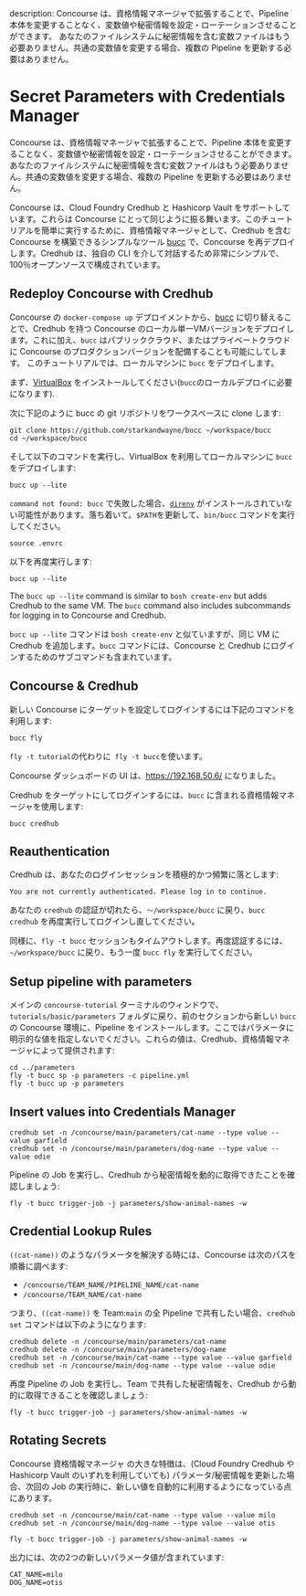 description: Concourse は、資格情報マネージャで拡張することで、Pipeline 本体を変更することなく、変数値や秘密情報を設定・ローテーションさせることができます。 あなたのファイルシステムに秘密情報を含む変数ファイルはもう必要ありません。共通の変数値を変更する場合、複数の Pipeline を更新する必要はありません。

# Secret Parameters with Credentials Manager

Concourse は、資格情報マネージャで拡張することで、Pipeline 本体を変更することなく、変数値や秘密情報を設定・ローテーションさせることができます。 あなたのファイルシステムに秘密情報を含む変数ファイルはもう必要ありません。共通の変数値を変更する場合、複数の Pipeline を更新する必要はありません。

Concourse は、Cloud Foundry Credhub と Hashicorp Vault をサポートしています。これらは Concourse にとって同じように振る舞います。このチュートリアルを簡単に実行するために、資格情報マネージャとして、Credhub を含む Concourse を構築できるシンプルなツール [bucc](https://github.com/starkandwayne/bucc) で、Concourse を再デプロイします。Credhub は、独自の CLI を介して対話するため非常にシンプルで、100％オープンソースで構成されています。

## Redeploy Concourse with Credhub

Concourse の `docker-compose up` デプロイメントから、[bucc](https://github.com/starkandwayne/bucc) に切り替えることで、Credhub を持つ Concourse のローカル単一VMバージョンをデプロイします。これに加え、`bucc` はパブリッククラウド、またはプライベートクラウドに Concourse のプロダクションバージョンを配備することも可能にしてします。 このチュートリアルでは、ローカルマシンに `bucc` をデプロイします。

まず、[VirtualBox](https://www.virtualbox.org/wiki/Downloads) をインストールしてください(`bucc`のローカルデプロイに必要になります).

次に下記のように bucc の git リポジトリをワークスペースに clone します:

```plain
git clone https://github.com/starkandwayne/bucc ~/workspace/bucc
cd ~/workspace/bucc
```

そして以下のコマンドを実行し、VirtualBox を利用してローカルマシンに `bucc` をデプロイします:

```plain
bucc up --lite
```

`command not found: bucc` で失敗した場合、[`direnv`](https://direnv.net/) がインストールされていない可能性があります。落ち着いて。`$PATH`を更新して、`bin/bucc` コマンドを実行してください。

```plain
source .envrc
```

以下を再度実行します:

```plain
bucc up --lite
```

The `bucc up --lite` command is similar to `bosh create-env` but adds Credhub to the same VM. The `bucc` command also includes subcommands for logging in to Concourse and Credhub.

`bucc up --lite` コマンドは `bosh create-env` と似ていますが、同じ VM に Credhub を追加します。`bucc` コマンドには、Concourse と Credhub にログインするためのサブコマンドも含まれています。

## Concourse & Credhub

新しい Concourse にターゲットを設定してログインするには下記のコマンドを利用します:

```plain
bucc fly
```

`fly -t tutorial`の代わりに` fly -t bucc`を使います。

Concourse ダッシュボードの UI は、https://192.168.50.6/ になりました。

Credhub をターゲットにしてログインするには、`bucc` に含まれる資格情報マネージャを使用します:

```plain
bucc credhub
```

## Reauthentication

Credhub は、あなたのログインセッションを積極的かつ頻繁に落とします:

```plain
You are not currently authenticated. Please log in to continue.
```

あなたの `credhub` の認証が切れたら、`〜/workspace/bucc` に戻り、`bucc credhub` を再度実行してログインし直してください。

同様に、`fly -t bucc` セッションもタイムアウトします。再度認証するには、`~/workspace/bucc` に戻り、もう一度 `bucc fly` を実行してください。

## Setup pipeline with parameters

メインの `concourse-tutorial` ターミナルのウィンドウで、`tutorials/basic/parameters` フォルダに戻り、前のセクションから新しい `bucc` の Concourse 環境に、Pipeline をインストールします。ここではパラメータに明示的な値を指定しないでください。これらの値は、Credhub、資格情報マネージャによって提供されます:

```plain
cd ../parameters
fly -t bucc sp -p parameters -c pipeline.yml
fly -t bucc up -p parameters
```

## Insert values into Credentials Manager

```plain
credhub set -n /concourse/main/parameters/cat-name --type value --value garfield
credhub set -n /concourse/main/parameters/dog-name --type value --value odie
```

Pipeline の Job を実行し、Credhub から秘密情報を動的に取得できたことを確認しましょう:

```plain
fly -t bucc trigger-job -j parameters/show-animal-names -w
```

## Credential Lookup Rules

`((cat-name))` のようなパラメータを解決する時には、Concourse は次のパスを順番に調べます:

* `/concourse/TEAM_NAME/PIPELINE_NAME/cat-name`
* `/concourse/TEAM_NAME/cat-name`

つまり、`((cat-name))` を Team:`main` の全 Pipeline で共有したい場合、`credhub set` コマンドは以下のようになります:

```plain
credhub delete -n /concourse/main/parameters/cat-name
credhub delete -n /concourse/main/parameters/dog-name
credhub set -n /concourse/main/cat-name --type value --value garfield
credhub set -n /concourse/main/dog-name --type value --value odie
```

再度 Pipeline の Job を実行し、Team で共有した秘密情報を、Credhub から動的に取得できることを確認しましょう:

```plain
fly -t bucc trigger-job -j parameters/show-animal-names -w
```

## Rotating Secrets

Concourse 資格情報マネージャ の大きな特徴は、(Cloud Foundry Credhub や Hashicorp Vault のいずれを利用していても) パラメータ/秘密情報を更新した場合、次回の Job の実行時に、新しい値を自動的に利用するようになっている点にあります。

```plain
credhub set -n /concourse/main/cat-name --type value --value milo
credhub set -n /concourse/main/dog-name --type value --value otis

fly -t bucc trigger-job -j parameters/show-animal-names -w
```

出力には、次の2つの新しいパラメータ値が含まれています:

```plain
CAT_NAME=milo
DOG_NAME=otis
```

